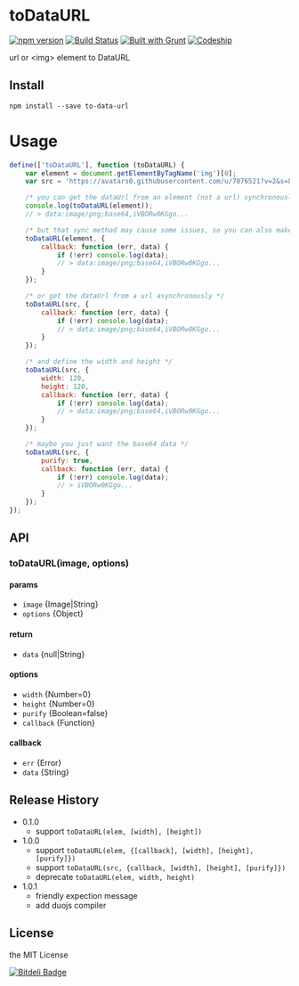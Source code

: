 toDataURL
=========
[![npm version](https://badge.fury.io/js/to-data-url.svg)](http://badge.fury.io/js/to-data-url)
[![Build Status](https://travis-ci.org/imyelo/toDataURL.png?branch=master)](https://travis-ci.org/imyelo/toDataURL)
[![Built with Grunt](https://cdn.gruntjs.com/builtwith.png)](http://gruntjs.com/)
[![Codeship](https://www.codeship.io/projects/6fdea9f0-5b0b-0131-17de-32bbd7e9b736/status)](https://www.codeship.io/projects/11860)

url or &lt;img> element to DataURL

## Install
```
npm install --save to-data-url
```


# Usage
```javascript
define(['toDataURL'], function (toDataURL) {
    var element = document.getElementByTagName('img')[0];
    var src = 'https://avatars0.githubusercontent.com/u/7076521?v=2&s=84';

    /* you can get the dataUrl from an element (not a url) synchronously, */
    console.log(toDataURL(element));
    // > data:image/png;base64,iVBORw0KGgo...

    /* but that sync method may cause some issues, so you can also make it by an async way. */
    toDataURL(element, {
        callback: function (err, data) {
            if (!err) console.log(data);
            // > data:image/png;base64,iVBORw0KGgo...
        }
    });

    /* or get the dataUrl from a url asynchronously */
    toDataURL(src, {
        callback: function (err, data) {
            if (!err) console.log(data);
            // > data:image/png;base64,iVBORw0KGgo...
        }
    });

    /* and define the width and height */
    toDataURL(src, {
        width: 120,
        height: 120,
        callback: function (err, data) {
            if (!err) console.log(data);
            // > data:image/png;base64,iVBORw0KGgo...
        }
    });

    /* maybe you just want the base64 data */
    toDataURL(src, {
        purify: true,
        callback: function (err, data) {
            if (!err) console.log(data);
            // > iVBORw0KGgo...
        }
    });
});
```

## API
### toDataURL(image, options)
#### params
- `image` {Image|String}
- `options` {Object}

#### return
- `data` {null|String}

#### options
- `width` {Number=0}
- `height` {Number=0}
- `purify` {Boolean=false}
- `callback` {Function}

#### callback
- `err` {Error}
- `data` {String}

## Release History
- 0.1.0
    - support ``toDataURL(elem, [width], [height])``
- 1.0.0
    - support ``toDataURL(elem, {[callback], [width], [height], [purify]})``
    - support ``toDataURL(src, {callback, [width], [height], [purify]})``
    - deprecate ``toDataURL(elem, width, height)``
- 1.0.1
    - friendly expection message
    - add duojs compiler

## License
the MIT License


[![Bitdeli Badge](https://d2weczhvl823v0.cloudfront.net/imyelo/todataurl/trend.png)](https://bitdeli.com/free "Bitdeli Badge")
